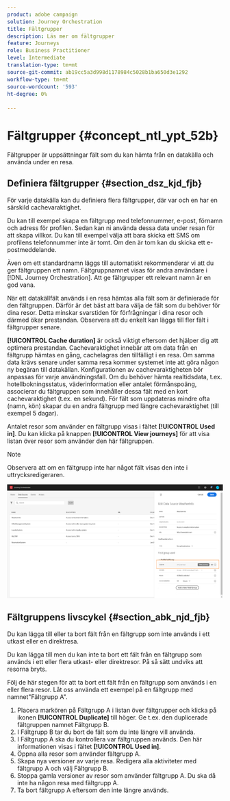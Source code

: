 ```yaml
---
product: adobe campaign
solution: Journey Orchestration
title: Fältgrupper
description: Läs mer om fältgrupper
feature: Journeys
role: Business Practitioner
level: Intermediate
translation-type: tm+mt
source-git-commit: ab19cc5a3d998d1178984c5028b1ba650d3e1292
workflow-type: tm+mt
source-wordcount: '593'
ht-degree: 0%

---
```




# Fältgrupper {#concept_ntl_ypt_52b}

Fältgrupper är uppsättningar fält som du kan hämta från en datakälla och använda under en resa.

## Definiera fältgrupper {#section_dsz_kjd_fjb}

För varje datakälla kan du definiera flera fältgrupper, där var och en har en särskild cachevaraktighet.

Du kan till exempel skapa en fältgrupp med telefonnummer, e-post, förnamn och adress för profilen. Sedan kan ni använda dessa data under resan för att skapa villkor. Du kan till exempel välja att bara skicka ett SMS om profilens telefonnummer inte är tomt. Om den är tom kan du skicka ett e-postmeddelande.

Även om ett standardnamn läggs till automatiskt rekommenderar vi att du ger fältgruppen ett namn. Fältgruppnamnet visas för andra användare i [!DNL Journey Orchestration]. Att ge fältgrupper ett relevant namn är en god vana.

När ett datakällfält används i en resa hämtas alla fält som är definierade för den fältgruppen. Därför är det bäst att bara välja de fält som du behöver för dina resor. Detta minskar svarstiden för förfrågningar i dina resor och därmed ökar prestandan. Observera att du enkelt kan lägga till fler fält i fältgrupper senare.

**[!UICONTROL Cache duration]** är också viktigt eftersom det hjälper dig att optimera prestandan. Cachevaraktighet innebär att om data från en fältgrupp hämtas en gång, cachelagras den tillfälligt i en resa. Om samma data krävs senare under samma resa kommer systemet inte att göra någon ny begäran till datakällan. Konfigurationen av cachevaraktigheten bör anpassas för varje användningsfall. Om du behöver hämta realtidsdata, t.ex. hotellbokningsstatus, väderinformation eller antalet förmånspoäng, associerar du fältgruppen som innehåller dessa fält med en kort cachevaraktighet (t.ex. en sekund). För fält som uppdateras mindre ofta (namn, kön) skapar du en andra fältgrupp med längre cachevaraktighet (till exempel 5 dagar).

Antalet resor som använder en fältgrupp visas i fältet **[!UICONTROL Used in]**. Du kan klicka på knappen **[!UICONTROL View journeys]** för att visa listan över resor som använder den här fältgruppen.

>[!NOTE]
>
>Observera att om en fältgrupp inte har något fält visas den inte i uttrycksredigeraren.

![](../assets/journey3bis.png)

## Fältgruppens livscykel {#section_abk_njd_fjb}

Du kan lägga till eller ta bort fält från en fältgrupp som inte används i ett utkast eller en direktresa.

Du kan lägga till men du kan inte ta bort ett fält från en fältgrupp som används i ett eller flera utkast- eller direktresor. På så sätt undviks att resorna bryts.

Följ de här stegen för att ta bort ett fält från en fältgrupp som används i en eller flera resor. Låt oss använda ett exempel på en fältgrupp med namnet&quot;Fältgrupp A&quot;.

1. Placera markören på Fältgrupp A i listan över fältgrupper och klicka på ikonen **[!UICONTROL Duplicate]** till höger. Ge t.ex. den duplicerade fältgruppen namnet Fältgrupp B.
1. I Fältgrupp B tar du bort de fält som du inte längre vill använda.
1. I Fältgrupp A ska du kontrollera var fältgruppen används. Den här informationen visas i fältet **[!UICONTROL Used in]**.
1. Öppna alla resor som använder fältgrupp A.
1. Skapa nya versioner av varje resa. Redigera alla aktiviteter med fältgrupp A och välj Fältgrupp B.
1. Stoppa gamla versioner av resor som använder fältgrupp A. Du ska då inte ha någon resa med fältgrupp A.
1. Ta bort fältgrupp A eftersom den inte längre används.
